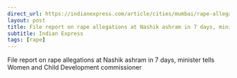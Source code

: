```yaml
---
direct_url: https://indianexpress.com/article/cities/mumbai/rape-allegations-at-nashik-ashram-in-7-days-8296026/
layout: post
title: File report on rape allegations at Nashik ashram in 7 days, minister tells Women and Child Development commissioner
subtitle: Indian Express
tags: [rape]
---
```


File report on rape allegations at Nashik ashram in 7 days, minister tells Women and Child Development commissioner